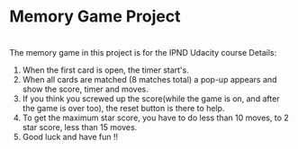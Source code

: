 # Memory Game Project

 #

The memory game in this project is for the IPND Udacity course
Details:
1. When the first card is open, the timer start's.
2. When all cards are matched (8 matches total) a pop-up appears and show the score, timer and moves.
3. If you think you screwed up the score(while the game is on, and after the game is over too), the reset button is there to help.
4. To get the maximum star score, you have to do less than 10 moves, to 2 star score, less than 15 moves.
5. Good luck and have fun !!